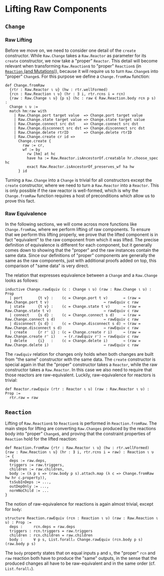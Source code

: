 # Lifting Raw Components

## `Change`

### Raw Lifting

Before we move on, we need to consider one detail of the `create` constructor.
While `Raw.Change` takes a `Raw.Reactor` as parameter for its `create` constructor, we now take a "proper"
`Reactor`. This detail will become relevant when transforming `Raw.Reaction`s to "proper" `Reaction`s
(in [`Reaction` (and Mutations)](#reaction-and-mutations)), because it will require us to turn `Raw.Change`s into "proper" `Change`s.
For this purpose we define a `Change.fromRaw` function:

```lean
def Change.fromRaw
  {rtr : Raw.Reactor ι υ} (hw : rtr.wellFormed) 
  {rcn : Raw.Reaction ι υ} (hr : ∃ i, rtr.rcns i = rcn) 
  {raw : Raw.Change ι υ} {p s} (hc : raw ∈ Raw.Reaction.body rcn p s) : 
  Change ι υ :=
  match hm:raw with 
    | Raw.Change.port target value  => Change.port target value  
    | Raw.Change.state target value => Change.state target value 
    | Raw.Change.connect src dst    => Change.connect src dst    
    | Raw.Change.disconnect src dst => Change.disconnect src dst 
    | Raw.Change.delete rtrID       => Change.delete rtrID
    | Raw.Change.create cr id => 
      Change.create { 
        raw := cr, 
        wf := by 
          rw [hm] at hc
          have ha := Raw.Reactor.isAncestorOf.creatable hr.choose_spec hc
          exact Raw.Reactor.isAncestorOf_preserves_wf ha hw
      } id
```

Turning a `Raw.Change` into a `Change` is trivial for all constructors except the `create` constructor, where we
need to turn a `Raw.Reactor` into a `Reactor`. This is only possible if the raw reactor is well-formed, which is 
why the `Change.fromRaw` function requires a host of preconditions which allow us to prove this fact.

### Raw Equivalence

In the following sections, we will come across more functions like `Change.fromRaw`, where we perform lifting of
raw components. To ensure that we perform this lifting properly, we prove that the lifted component is in fact
"equivalent" to the raw component from which it was lifted.
The precise definition of equivalence is different for each component, but it generally comes down to showing that
the "proper" and the raw instances contain the same data. Since our definitions of "proper" components are generally
the same as the raw components, just with additional proofs added on top, this comparison of "same data" is very direct.

The relation that expresses equivalence between a `Change` and a `Raw.Change` looks as follows:

```lean
inductive Change.rawEquiv (c : Change ι υ) (raw : Raw.Change ι υ) : Prop
  | port       {t v} :    (c = Change.port t v)       → (raw = Raw.Change.port t v)                         → rawEquiv c raw
  | state      {t v} :    (c = Change.state t v)      → (raw = Raw.Change.state t v)                        → rawEquiv c raw
  | connect    {s d} :    (c = Change.connect s d)    → (raw = Raw.Change.connect s d)                      → rawEquiv c raw
  | disconnect {s d} :    (c = Change.disconnect s d) → (raw = Raw.Change.disconnect s d)                   → rawEquiv c raw
  | create     {r r' i} : (c = Change.create r i)     → (raw = Raw.Change.create r' i)    → (r.rawEquiv r') → rawEquiv c raw
  | delete     {i}   :    (c = Change.delete i)       → (raw = Raw.Change.delete i)                         → rawEquiv c raw
```

The `rawEquiv` relation for changes only holds when both changes are built from "the same" constructor with the same data.
The `create` constructor is special again in that the "proper" constructor takes a `Reactor`, while the raw constructor takes a
`Raw.Reactor`. In this case we also need to require that those reactors are raw-equivalent. Luckily, raw-equivalence for
reactors is trivial:

```lean
def Reactor.rawEquiv (rtr : Reactor ι υ) (raw : Raw.Reactor ι υ) : Prop :=
  rtr.raw = raw
```

## `Reaction`

Lifting of `Raw.Reaction`s to `Reaction`s is performed in `Reaction.fromRaw`.
The main steps for lifting are converting `Raw.Changes` produced by the reactions body into "proper" `Change`s, and proving that
the constraint properties of `Reaction` hold for the lifted reaction:

```lean
def Reaction.fromRaw {rtr : Raw.Reactor ι υ} (hw : rtr.wellFormed) {raw : Raw.Reaction ι υ} (hr : ∃ i, rtr.rcns i = raw) : Reaction ι υ := {
  deps := raw.deps,
  triggers := raw.triggers,
  children := raw.children,
  body := (λ p s => (raw.body p s).attach.map (λ c => Change.fromRaw hw hr c.property)),
  tsSubInDeps := ...,
  outDepOnly := ...,
  normNoChild := ...
}
```

The notion of raw-equivalence for reactions is again almost trivial, except for `body`:

```lean
structure Reaction.rawEquiv (rcn : Reaction ι υ) (raw : Raw.Reaction ι υ) : Prop :=
  deps :     rcn.deps = raw.deps
  triggers : rcn.triggers = raw.triggers
  children : rcn.children = raw.children
  body :     ∀ p s, List.forall₂ Change.rawEquiv (rcn.body p s) (raw.body p s)
```

The `body` property states that on equal inputs `p` and `s`, the "proper" `rcn` and `raw` reaction both have to produce the "same"
outputs, in the sense that the produced changes all have to be raw-equivalent and in the same order (cf. `List.forall₂`).
